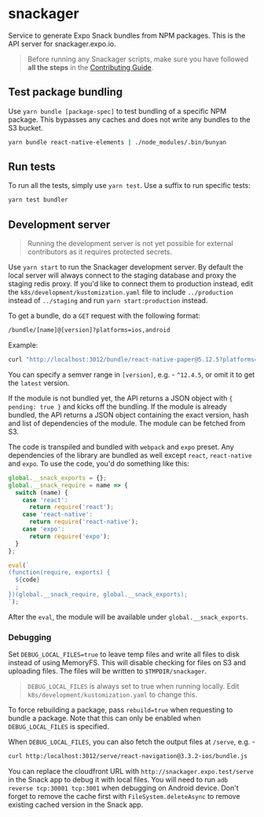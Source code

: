 # snackager

Service to generate Expo Snack bundles from NPM packages. This is the API server for snackager.expo.io.

> Before running any Snackager scripts, make sure you have followed **all the steps** in the [Contributing Guide](../CONTRIBUTING.md).

## Test package bundling

Use `yarn bundle [package-spec]` to test bundling of a specific NPM package. This bypasses any caches and does not write any bundles to the S3 bucket.

```sh
yarn bundle react-native-elements | ./node_modules/.bin/bunyan
```

## Run tests

To run all the tests, simply use `yarn test`. Use a suffix to run specific tests:

```sh
yarn test bundler
```

## Development server

> Running the development server is not yet possible for external contributors as it requires protected secrets.

Use `yarn start` to run the Snackager development server. By default the local server will always connect to the staging database and proxy the staging redis proxy. If you'd like to connect them to production instead, edit the `k8s/development/kustomization.yaml` file to include `../production` instead of `../staging` and run `yarn start:production` instead.

To get a bundle, do a `GET` request with the following format:

```sh
/bundle/[name]@[version]?platforms=ios,android
```

Example:

```sh
curl "http://localhost:3012/bundle/react-native-paper@5.12.5?platforms=ios,android,web"
```

You can specify a semver range in `[version]`, e.g. - `^12.4.5`, or omit it to get the `latest` version.

If the module is not bundled yet, the API returns a JSON object with `{ pending: true }` and kicks off the bundling. If the module is already bundled, the API returns a JSON object containing the exact version, hash and list of dependencies of the module. The module can be fetched from S3.

The code is transpiled and bundled with `webpack` and `expo` preset. Any dependencies of the library are bundled as well except `react`, `react-native` and `expo`. To use the code, you'd do something like this:

```js
global.__snack_exports = {};
global.__snack_require = name => {
  switch (name) {
    case 'react':
      return require('react');
    case 'react-native':
      return require('react-native');
    case 'expo':
      return require('expo');
  }
};

eval(`
(function(require, exports) {
  ${code}
  ;
})(global.__snack_require, global.__snack_exports);
`);
```

After the `eval`, the module will be available under `global.__snack_exports`.

### Debugging

Set `DEBUG_LOCAL_FILES=true` to leave temp files and write all files to disk instead of using MemoryFS. This will disable checking for files on S3 and uploading files. The files will be written to `$TMPDIR/snackager`.

> `DEBUG_LOCAL_FILES` is always set to true when running locally. Edit `k8s/development/kustomization.yaml` to change this.

To force rebuilding a package, pass `rebuild=true` when requesting to bundle a package. Note that this can only be enabled when `DEBUG_LOCAL_FILES` is specified.

When `DEBUG_LOCAL_FILES`, you can also fetch the output files at `/serve`, e.g. -

```sh
curl http:/localhost:3012/serve/react-navigation@3.3.2-ios/bundle.js
```

You can replace the cloudfront URL with `http://snackager.expo.test/serve` in the Snack app to debug it with local files. You will need to run `adb reverse tcp:30001 tcp:3001` when debugging on Android device. Don't forget to remove the cache first with `FileSystem.deleteAsync` to remove existing cached version in the Snack app.